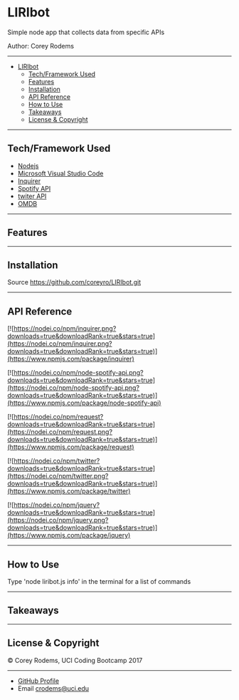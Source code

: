 # LIRIbot
Simple node app that collects data from specific APIs

Author: Corey Rodems


---

<!-- TOC -->

- [LIRIbot](#liribot)
    - [Tech/Framework Used](#techframework-used)
    - [Features](#features)
    - [Installation](#installation)
    - [API Reference](#api-reference)
    - [How to Use](#how-to-use)
    - [Takeaways](#takeaways)
    - [License & Copyright](#license-copyright)

<!-- /TOC -->

---
## Tech/Framework Used
- [Nodejs](https://nodejs.org/en/ "Nodejs")
- [Microsoft Visual Studio Code](https://code.visualstudio.com/ "Visual Studio Code")
- [Inquirer](https://www.npmjs.com/package/inquirer "inquirer")
- [Spotify API](https://developer.spotify.com/web-api/)
- [twiter API](https://developer.twitter.com/en/docs)
- [OMDB](http://www.omdbapi.com/)

---
## Features



---
## Installation
Source https://github.com/coreyro/LIRIbot.git


---
## API Reference

[![https://nodei.co/npm/inquirer.png?downloads=true&downloadRank=true&stars=true](https://nodei.co/npm/inquirer.png?downloads=true&downloadRank=true&stars=true)](https://www.npmjs.com/package/inquirer)

[![https://nodei.co/npm/node-spotify-api.png?downloads=true&downloadRank=true&stars=true](https://nodei.co/npm/node-spotify-api.png?downloads=true&downloadRank=true&stars=true)](https://www.npmjs.com/package/node-spotify-api)

[![https://nodei.co/npm/request?downloads=true&downloadRank=true&stars=true](https://nodei.co/npm/request.png?downloads=true&downloadRank=true&stars=true)](https://www.npmjs.com/package/request)

[![https://nodei.co/npm/twitter?downloads=true&downloadRank=true&stars=true](https://nodei.co/npm/twitter.png?downloads=true&downloadRank=true&stars=true)](https://www.npmjs.com/package/twitter)

[![https://nodei.co/npm/jquery?downloads=true&downloadRank=true&stars=true](https://nodei.co/npm/jquery.png?downloads=true&downloadRank=true&stars=true)](https://www.npmjs.com/package/jquery)


---

## How to Use
Type 'node liribot.js info' in the terminal for a list of commands

---

## Takeaways


---

## License & Copyright
© Corey Rodems, UCI Coding Bootcamp 2017

---
- [GitHub Profile](https://www,github.com/coreyro)
- Email crodems@uci.edu

